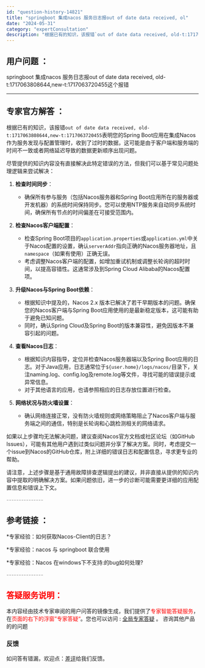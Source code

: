 ```yaml
---
id: "question-history-14821"
title: "springboot 集成nacos 服务日志报out of date data received, ol"
date: "2024-05-31"
category: "expertConsultation"
description: "根据已有的知识，该报错`out of date data received, old-t:1717063808644,new-t:1717063720455`表明您的Spring Boot应用在集成Nacos作为服务发现与配置管理时，收到了过时的数据，这可能是由于客户端和服务端的时间不一致或者网络延"
---
```


## 用户问题 ： 
 springboot 集成nacos 服务日志报out of date data received, old-t:1717063808644,new-t:1717063720455这个报错  

---------------
## 专家官方解答 ：

根据已有的知识，该报错`out of date data received, old-t:1717063808644,new-t:1717063720455`表明您的Spring Boot应用在集成Nacos作为服务发现与配置管理时，收到了过时的数据，这可能是由于客户端和服务端的时间不一致或者网络延迟导致的数据更新顺序出现问题。

尽管提供的知识内容没有直接解决此特定错误的方法，但我们可以基于常见问题处理逻辑来尝试解决：

1. **检查时间同步**：
   - 确保所有参与服务（包括Nacos服务器和Spring Boot应用所在的服务器或开发机器）的系统时间保持同步。您可以使用NTP服务来自动同步系统时间，确保所有节点的时间偏差在可接受范围内。

2. **检查Nacos客户端配置**：
   - 检查Spring Boot项目的`application.properties`或`application.yml`中关于Nacos配置的设置，确认`serverAddr`指向正确的Nacos服务器地址，且`namespace`（如果有使用）正确无误。
   - 考虑调整Nacos客户端的配置，如增加重试机制或调整长轮询的超时时间，以提高容错性。这通常涉及到Spring Cloud Alibaba的Nacos配置项。

3. **升级Nacos与Spring Boot依赖**：
   - 根据知识中提及的，Nacos 2.x 版本已解决了若干早期版本的问题。确保您的Nacos客户端与Spring Boot应用使用的是最新稳定版本，这可能有助于避免已知问题。
   - 同时，确认Spring Cloud及Spring Boot的版本兼容性，避免因版本不兼容引起的问题。

4. **查看Nacos日志**：
   - 根据知识内容指导，定位并检查Nacos服务器端以及Spring Boot应用的日志。对于Java应用，日志通常位于`${user.home}/logs/nacos/`目录下，关注naming.log、config.log及remote.log等文件，寻找可能的错误提示或异常信息。
   - 对于其他语言的应用，也请参照相应的日志存放位置进行检查。

5. **网络状况与防火墙设置**：
   - 确认网络连接正常，没有防火墙规则或网络策略阻止了Nacos客户端与服务端之间的通信，特别是长轮询和心跳检测相关的网络请求。

如果以上步骤均无法解决问题，建议查阅Nacos官方文档或社区论坛（如GitHub Issues），可能有其他用户遇到过类似问题并分享了解决方案。同时，考虑提交一个issue到Nacos的GitHub仓库，附上详细的错误日志和配置信息，寻求更专业的帮助。

请注意，上述步骤是基于通用故障排查逻辑提出的建议，并非直接从提供的知识内容中提取的明确解决方案。如果问题依旧，进一步的诊断可能需要更详细的应用配置信息和错误上下文。


<font color="#949494">---------------</font> 


## 参考链接 ：

*专家经验：如何获取Nacos-Client的日志？ 
 
 *专家经验：nacos 与 springboot 联合使用 
 
 *专家经验：Nacos 在windows下不支持:的bug如何处理? 


 <font color="#949494">---------------</font> 
 


## <font color="#FF0000">答疑服务说明：</font> 

本内容经由技术专家审阅的用户问答的镜像生成，我们提供了<font color="#FF0000">专家智能答疑服务</font>，在<font color="#FF0000">页面的右下的浮窗”专家答疑“</font>。您也可以访问 : [全局专家答疑](https://answer.opensource.alibaba.com/docs/intro) 。 咨询其他产品的的问题

### 反馈
如问答有错漏，欢迎点：[差评](https://ai.nacos.io/user/feedbackByEnhancerGradePOJOID?enhancerGradePOJOId=14826)给我们反馈。
